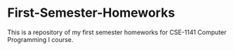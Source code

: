 # First-Semester-Homeworks
This is a repository of my first semester homeworks for CSE-1141 Computer Programming I course.
